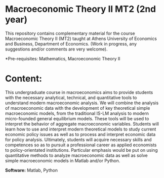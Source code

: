 # Macroeconomic Theory II MT2 (2nd year)

This repository contains complementary material for the course Macroeconomic Theory II (MT2) taught at Athens University of Economics and Business, Department of Economics. (Work in progress, any suggestions and/or comments are very welcome).

*Pre-requisites: Mathematics, Macroeconomic Theory II

# Content: 

This undergraduate course in macroeconomics aims to provide students with the necessary analytical, technical, and quantitative tools to understand modern macroeconomic analysis. 
We will combine the analysis of macroeconomic data with the development of key theoretical simple macroeconomic models, from the traditional IS-LM analysis to modern micro-founded general equilibrium models. 
These tools will be used to interpret the behavior of aggregate macroeconomic variables. Students will learn how to use and interpret modern theoretical models to study current economic policy issues as well as to process and interpret economic data for policy analysis. 
Ultimately, students will acquire necessary skills and competences so as to pursuit a professional career as applied economists to policy-orientated institutions.  Particular emphasis would be put on using quantitative methods to analyze macroeconomic data as well as solve simple macroeconomic models in Matlab and/or Python. 

$\textbf{Software:}$ Matlab, Python
